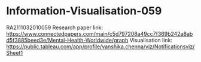 # Information-Visualisation-059
RA2111032010059
Research paper link: https://www.connectedpapers.com/main/c5d797208a49cc7f369b242a8abd5f3885beed3e/Mental-Health-Worldwide/graph
Visualisation link: https://public.tableau.com/app/profile/vanshika.chenna/viz/Notificationsviz/Sheet1
